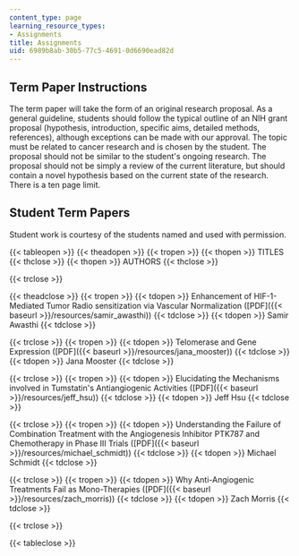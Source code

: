 ```yaml
---
content_type: page
learning_resource_types:
- Assignments
title: Assignments
uid: 6989b8ab-30b5-77c5-4691-0d6690ead82d
---
```


Term Paper Instructions
-----------------------

The term paper will take the form of an original research proposal. As a general guideline, students should follow the typical outline of an NIH grant proposal (hypothesis, introduction, specific aims, detailed methods, references), although exceptions can be made with our approval. The topic must be related to cancer research and is chosen by the student. The proposal should not be similar to the student's ongoing research. The proposal should not be simply a review of the current literature, but should contain a novel hypothesis based on the current state of the research. There is a ten page limit.

Student Term Papers
-------------------

Student work is courtesy of the students named and used with permission.

{{< tableopen >}}
{{< theadopen >}}
{{< tropen >}}
{{< thopen >}}
TITLES
{{< thclose >}}
{{< thopen >}}
AUTHORS
{{< thclose >}}

{{< trclose >}}

{{< theadclose >}}
{{< tropen >}}
{{< tdopen >}}
Enhancement of HIF-1-Mediated Tumor Radio sensitization via Vascular Normalization ([PDF]({{< baseurl >}}/resources/samir_awasthi))
{{< tdclose >}}
{{< tdopen >}}
Samir Awasthi
{{< tdclose >}}

{{< trclose >}}
{{< tropen >}}
{{< tdopen >}}
Telomerase and Gene Expression ([PDF]({{< baseurl >}}/resources/jana_mooster))
{{< tdclose >}}
{{< tdopen >}}
Jana Mooster
{{< tdclose >}}

{{< trclose >}}
{{< tropen >}}
{{< tdopen >}}
Elucidating the Mechanisms involved in Tumstatin's Antiangiogenic Activities ([PDF]({{< baseurl >}}/resources/jeff_hsu))
{{< tdclose >}}
{{< tdopen >}}
Jeff Hsu
{{< tdclose >}}

{{< trclose >}}
{{< tropen >}}
{{< tdopen >}}
Understanding the Failure of Combination Treatment with the Angiogenesis Inhibitor PTK787 and Chemotherapy in Phase III Trials ([PDF]({{< baseurl >}}/resources/michael_schmidt))
{{< tdclose >}}
{{< tdopen >}}
Michael Schmidt
{{< tdclose >}}

{{< trclose >}}
{{< tropen >}}
{{< tdopen >}}
Why Anti-Angiogenic Treatments Fail as Mono-Therapies ([PDF]({{< baseurl >}}/resources/zach_morris))
{{< tdclose >}}
{{< tdopen >}}
Zach Morris
{{< tdclose >}}

{{< trclose >}}

{{< tableclose >}}